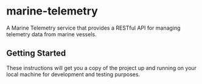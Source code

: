 # marine-telemetry

A Marine Telemetry service that provides a RESTful API for managing telemetry data from marine vessels.

## Getting Started

These instructions will get you a copy of the project up and running on your local machine for development and testing purposes.
